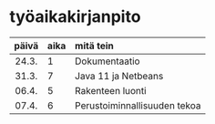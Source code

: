 # työaikakirjanpito

| päivä | aika | mitä tein  |
| :----:|:-----| :-----|
| 24.3. | 1    | Dokumentaatio |
| 31.3. | 7    | Java 11 ja Netbeans |
| 06.4. | 5    | Rakenteen luonti |
| 07.4. | 6    | Perustoiminnallisuuden tekoa |